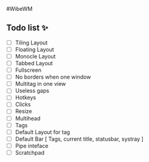 #WibeWM

## Todo list :sparkles:

- [ ] Tiling Layout
- [ ] Floating Layout
- [ ] Monocle Layout
- [ ] Tabbed Layout
- [ ] Fullscreen
- [ ] No borders when one window
- [ ] Multitag in one view
- [ ] Useless gaps
- [ ] Hotkeys
- [ ] Clicks
- [ ] Resize
- [ ] Multihead
- [ ] Tags
- [ ] Default Layout for tag
- [ ] Default Bar [ Tags, current title, statusbar, systray ]
- [ ] Pipe inteface
- [ ] Scratchpad
